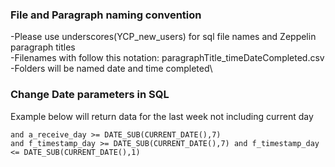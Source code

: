 ### File and Paragraph naming convention
-Please use underscores(YCP_new_users) for sql file names and Zeppelin paragraph titles\
-Filenames with follow this notation: paragraphTitle_timeDateCompleted.csv\
-Folders will be named date and time completed\

### Change Date parameters in SQL
Example below will return data for the last week not including current day
```
and a_receive_day >= DATE_SUB(CURRENT_DATE(),7)
and f_timestamp_day >= DATE_SUB(CURRENT_DATE(),7) and f_timestamp_day <= DATE_SUB(CURRENT_DATE(),1)
```